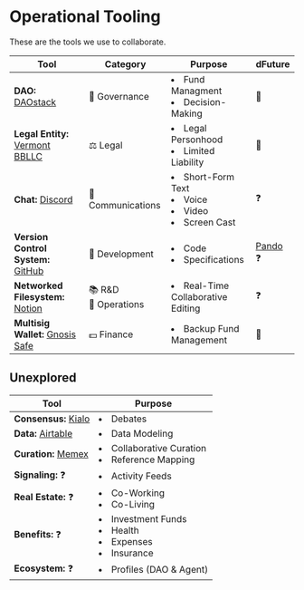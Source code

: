 # Operational Tooling  
These are the tools we use to collaborate.

| Tool | Category | Purpose | dFuture |  
|------|----------|---------|---------|  
| **DAO:** [DAOstack](https://alchemy.daostack.io) | :robot: Governance | <li>Fund Managment<br><li> Decision-Making | :rocket: |
  | **Legal Entity:** [Vermont BBLLC](https://legislature.vermont.gov/statutes/section/11/025/04173) | ⚖️ Legal | <li>Legal Personhood<br><li> Limited Liability | :rocket: | 
| **Chat:** [Discord](https://discord.gg/q85nbb8) | :speech_balloon: Communications | <li>Short-Form Text<br><li>Voice<br><li>Video<br><li>Screen Cast | :question: |  
| **Version Control System:** [GitHub](https://github.com/dOrgTech) | :hammer: Development<br> | <li>Code<br><li>Specifications | [Pando](https://github.com/pandonetwork/pando) :question: | 
| **Networked Filesystem:** [Notion](https://www.notion.so) | :books: R&D<br>:dart: Operations |<li>Real-Time Collaborative Editing | :question: |   
| **Multisig Wallet:** [Gnosis Safe](https://wallet.gnosis.pm/#/wallet/0xd3e184783ed99df8dc2c48944cd9127088983c22) | :dollar: Finance | <li>Backup Fund Management | :rocket: | 

## Unexplored  
| Tool | Purpose |  
|------|---------|  
| **Consensus:** [Kialo](https://www.kialo.com) | <li>Debates |  
| **Data:** [Airtable](https://airtable.com/) | <li>Data Modeling |  
| **Curation:** [Memex](https://worldbrain.io/) | <li>Collaborative Curation<br><li>Reference Mapping |  
| **Signaling:** :question: | <li>Activity Feeds |  
| **Real Estate:** :question: | <li>Co-Working<br><li>Co-Living |  
| **Benefits:** :question: | <li>Investment Funds<br><li>Health<br><li>Expenses<br><li>Insurance |  
| **Ecosystem:** :question: | <li>Profiles (DAO & Agent) |  
